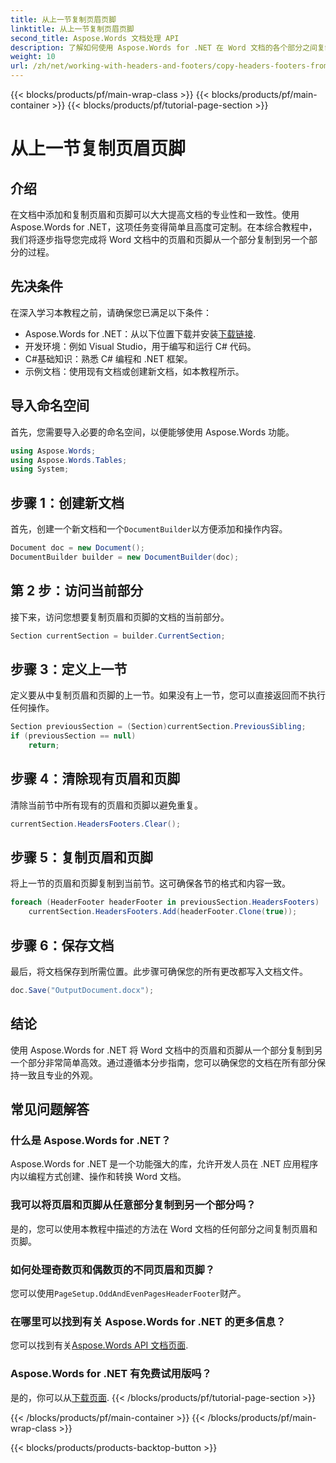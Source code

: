 ```yaml
---
title: 从上一节复制页眉页脚
linktitle: 从上一节复制页眉页脚
second_title: Aspose.Words 文档处理 API
description: 了解如何使用 Aspose.Words for .NET 在 Word 文档的各个部分之间复制页眉和页脚。本详细指南可确保一致性和专业性。
weight: 10
url: /zh/net/working-with-headers-and-footers/copy-headers-footers-from-previous-section/
---
```


{{< blocks/products/pf/main-wrap-class >}}
{{< blocks/products/pf/main-container >}}
{{< blocks/products/pf/tutorial-page-section >}}

# 从上一节复制页眉页脚

## 介绍

在文档中添加和复制页眉和页脚可以大大提高文档的专业性和一致性。使用 Aspose.Words for .NET，这项任务变得简单且高度可定制。在本综合教程中，我们将逐步指导您完成将 Word 文档中的页眉和页脚从一个部分复制到另一个部分的过程。

## 先决条件

在深入学习本教程之前，请确保您已满足以下条件：

-  Aspose.Words for .NET：从以下位置下载并安装[下载链接](https://releases.aspose.com/words/net/).
- 开发环境：例如 Visual Studio，用于编写和运行 C# 代码。
- C#基础知识：熟悉 C# 编程和 .NET 框架。
- 示例文档：使用现有文档或创建新文档，如本教程所示。

## 导入命名空间

首先，您需要导入必要的命名空间，以便能够使用 Aspose.Words 功能。

```csharp
using Aspose.Words;
using Aspose.Words.Tables;
using System;
```

## 步骤 1：创建新文档

首先，创建一个新文档和一个`DocumentBuilder`以方便添加和操作内容。

```csharp
Document doc = new Document();
DocumentBuilder builder = new DocumentBuilder(doc);
```

## 第 2 步：访问当前部分

接下来，访问您想要复制页眉和页脚的文档的当前部分。

```csharp
Section currentSection = builder.CurrentSection;
```

## 步骤 3：定义上一节

定义要从中复制页眉和页脚的上一节。如果没有上一节，您可以直接返回而不执行任何操作。

```csharp
Section previousSection = (Section)currentSection.PreviousSibling;
if (previousSection == null)
    return;
```

## 步骤 4：清除现有页眉和页脚

清除当前节中所有现有的页眉和页脚以避免重复。

```csharp
currentSection.HeadersFooters.Clear();
```

## 步骤 5：复制页眉和页脚

将上一节的页眉和页脚复制到当前节。这可确保各节的格式和内容一致。

```csharp
foreach (HeaderFooter headerFooter in previousSection.HeadersFooters)
    currentSection.HeadersFooters.Add(headerFooter.Clone(true));
```

## 步骤 6：保存文档

最后，将文档保存到所需位置。此步骤可确保您的所有更改都写入文档文件。

```csharp
doc.Save("OutputDocument.docx");
```

## 结论

使用 Aspose.Words for .NET 将 Word 文档中的页眉和页脚从一个部分复制到另一个部分非常简单高效。通过遵循本分步指南，您可以确保您的文档在所有部分保持一致且专业的外观。

## 常见问题解答

### 什么是 Aspose.Words for .NET？

Aspose.Words for .NET 是一个功能强大的库，允许开发人员在 .NET 应用程序内以编程方式创建、操作和转换 Word 文档。

### 我可以将页眉和页脚从任意部分复制到另一个部分吗？

是的，您可以使用本教程中描述的方法在 Word 文档的任何部分之间复制页眉和页脚。

### 如何处理奇数页和偶数页的不同页眉和页脚？

您可以使用`PageSetup.OddAndEvenPagesHeaderFooter`财产。

### 在哪里可以找到有关 Aspose.Words for .NET 的更多信息？

您可以找到有关[Aspose.Words API 文档页面](https://reference.aspose.com/words/net/).

### Aspose.Words for .NET 有免费试用版吗？

是的，你可以从[下载页面](https://releases.aspose.com/).
{{< /blocks/products/pf/tutorial-page-section >}}

{{< /blocks/products/pf/main-container >}}
{{< /blocks/products/pf/main-wrap-class >}}

{{< blocks/products/products-backtop-button >}}
